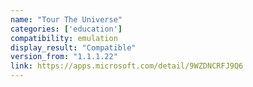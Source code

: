 ```yaml
---
name: "Tour The Universe"
categories: ['education']
compatibility: emulation
display_result: "Compatible"
version_from: "1.1.1.22"
link: https://apps.microsoft.com/detail/9WZDNCRFJ9Q6
---
```

